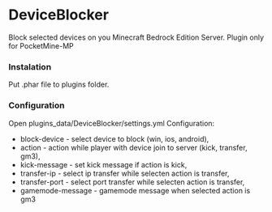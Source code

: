 # DeviceBlocker
Block selected devices on you Minecraft Bedrock Edition Server. Plugin only for PocketMine-MP

### Instalation
Put .phar file to plugins folder.

### Configuration
Open plugins_data/DeviceBlocker/settings.yml
Configuration:
* block-device - select device to block (win, ios, android),
* action - action while player with device join to server (kick, transfer, gm3),
* kick-message - set kick message if action is kick,
* transfer-ip - select ip transfer while selecten action is transfer,
* transfer-port - select port transfer while selecten action is transfer,
* gamemode-message - gamemode message when selected action is gm3
